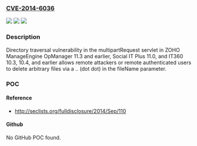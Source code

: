 ### [CVE-2014-6036](https://cve.mitre.org/cgi-bin/cvename.cgi?name=CVE-2014-6036)
![](https://img.shields.io/static/v1?label=Product&message=n%2Fa&color=blue)
![](https://img.shields.io/static/v1?label=Version&message=n%2Fa&color=blue)
![](https://img.shields.io/static/v1?label=Vulnerability&message=n%2Fa&color=brighgreen)

### Description

Directory traversal vulnerability in the multipartRequest servlet in ZOHO ManageEngine OpManager 11.3 and earlier, Social IT Plus 11.0, and IT360 10.3, 10.4, and earlier allows remote attackers or remote authenticated users to delete arbitrary files via a .. (dot dot) in the fileName parameter.

### POC

#### Reference
- http://seclists.org/fulldisclosure/2014/Sep/110

#### Github
No GitHub POC found.

